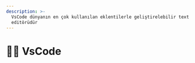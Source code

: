 ```yaml
---
description: >-
  VsCode dünyanın en çok kullanılan eklentilerle geliştirelebilir text
  editörüdür
---
```


# 👨‍💻 VsCode

